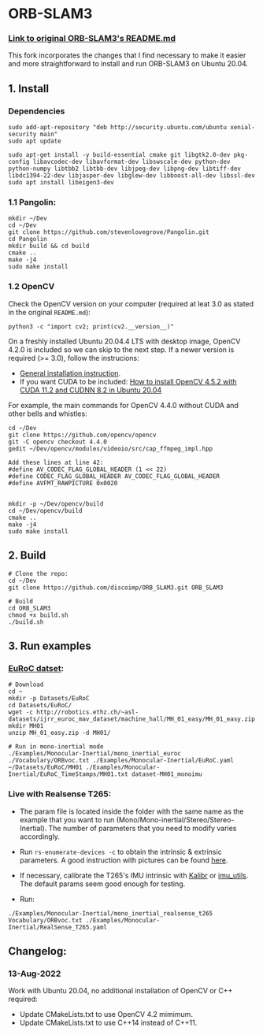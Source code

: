 # ORB-SLAM3 
### [Link to original ORB-SLAM3's README.md](https://github.com/UZ-SLAMLab/ORB_SLAM3)

This fork incorporates the changes that I find necessary to make it easier and more straightforward to install and run ORB-SLAM3 on Ubuntu 20.04.

## 1. Install

### Dependencies
```
sudo add-apt-repository "deb http://security.ubuntu.com/ubuntu xenial-security main"
sudo apt update

sudo apt-get install -y build-essential cmake git libgtk2.0-dev pkg-config libavcodec-dev libavformat-dev libswscale-dev python-dev python-numpy libtbb2 libtbb-dev libjpeg-dev libpng-dev libtiff-dev libdc1394-22-dev libjasper-dev libglew-dev libboost-all-dev libssl-dev
sudo apt install libeigen3-dev
```
### 1.1 Pangolin:
```
mkdir ~/Dev
cd ~/Dev
git clone https://github.com/stevenlovegrove/Pangolin.git
cd Pangolin
mkdir build && cd build
cmake ..
make -j4
sudo make install
```
### 1.2 OpenCV

Check the OpenCV version on your computer (required at leat 3.0 as stated in the original `README.md`):
```
python3 -c "import cv2; print(cv2.__version__)" 
```
On a freshly installed Ubuntu 20.04.4 LTS with desktop image, OpenCV 4.2.0 is included so we can skip to the next step. If a newer version is required (>= 3.0), follow the instrucions:
- [General installation instruction](https://docs.opencv.org/4.x/d0/d3d/tutorial_general_install.html). 
- If you want CUDA to be included: [How to install OpenCV 4.5.2 with CUDA 11.2 and CUDNN 8.2 in Ubuntu 20.04](https://gist.github.com/raulqf/f42c718a658cddc16f9df07ecc627be7)

For example, the main commands for OpenCV 4.4.0 without CUDA and other bells and whistles:
```
cd ~/Dev
git clone https://github.com/opencv/opencv
git -C opencv checkout 4.4.0
gedit ~/Dev/opencv/modules/videoio/src/cap_ffmpeg_impl.hpp

Add these lines at line 42:
#define AV_CODEC_FLAG_GLOBAL_HEADER (1 << 22)
#define CODEC_FLAG_GLOBAL_HEADER AV_CODEC_FLAG_GLOBAL_HEADER
#define AVFMT_RAWPICTURE 0x0020


mkdir -p ~/Dev/opencv/build
cd ~/Dev/opencv/build
cmake ..
make -j4
sudo make install
```

## 2. Build

```
# Clone the repo:
cd ~/Dev
git clone https://github.com/discoimp/ORB_SLAM3.git ORB_SLAM3

# Build
cd ORB_SLAM3
chmod +x build.sh
./build.sh
```

## 3. Run examples

### [EuRoC datset](https://projects.asl.ethz.ch/datasets/doku.php?id=kmavvisualinertialdatasets):
```
# Download
cd ~
mkdir -p Datasets/EuRoC
cd Datasets/EuRoC/
wget -c http://robotics.ethz.ch/~asl-datasets/ijrr_euroc_mav_dataset/machine_hall/MH_01_easy/MH_01_easy.zip
mkdir MH01
unzip MH_01_easy.zip -d MH01/

# Run in mono-inertial mode
./Examples/Monocular-Inertial/mono_inertial_euroc ./Vocabulary/ORBvoc.txt ./Examples/Monocular-Inertial/EuRoC.yaml ~/Datasets/EuRoC/MH01 ./Examples/Monocular-Inertial/EuRoC_TimeStamps/MH01.txt dataset-MH01_monoimu

```
### Live with Realsense T265:
- The param file is located inside the folder with the same name as the example that you want to run (Mono/Mono-inertial/Stereo/Stereo-Inertial). The number of parameters that you need to modify  varies accordingly.

- Run `rs-enumerate-devices -c` to obtain the intrinsic & extrinsic parameters. A good instruction with pictures can be found [here](https://github.com/shanpenghui/ORB_SLAM3_Fixed#73-set-camera-intrinsic--extrinsic-parameters).

- If necessary, calibrate the T265's IMU intrinsic with [Kalibr](https://github.com/ethz-asl/kalibr) or [imu_utils](https://github.com/shanpenghui/imu_utils). The default params seem good enough for testing.


- Run:
```
./Examples/Monocular-Inertial/mono_inertial_realsense_t265 Vocabulary/ORBvoc.txt ./Examples/Monocular-Inertial/RealSense_T265.yaml 
```

## Changelog:
### 13-Aug-2022
Work with Ubuntu 20.04, no additional installation of OpenCV or C++ required:
- Update CMakeLists.txt to use OpenCV 4.2 mimimum.
- Update CMakeLists.txt to use C++14 instead of C++11.
